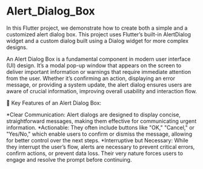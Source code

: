 # Alert_Dialog_Box
In this Flutter project, we demonstrate how to create both a simple and a customized alert dialog box. This project uses Flutter’s built-in AlertDialog widget and a custom dialog built using a Dialog widget for more complex designs.


An Alert Dialog Box is a fundamental component in modern user interface (UI) design. It’s a modal pop-up window that appears on the screen to deliver important information or warnings that require immediate attention from the user. Whether it’s confirming an action, displaying an error message, or providing a system update, the alert dialog ensures users are aware of crucial information, improving overall usability and interaction flow.

🔑 Key Features of an Alert Dialog Box:

*Clear Communication: Alert dialogs are designed to display concise, straightforward messages, making them effective for communicating urgent information.
*Actionable: They often include buttons like "OK," "Cancel," or "Yes/No," which enable users to confirm or dismiss the message, allowing for better control over the next steps.
*Interruptive but Necessary: While they interrupt the user’s flow, alerts are necessary to prevent critical errors, confirm actions, or prevent data loss. Their very nature forces users to engage and resolve the prompt before continuing.
